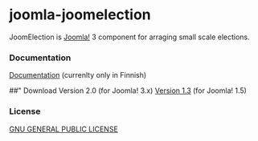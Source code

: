 joomla-joomelection
===================

JoomElection is [Joomla!](http://www.joomla.org/) 3 component for arraging small scale elections.

### Documentation
[Documentation](https://github.com/anttikekki/joomla-joomelection/wiki) (currenlty only in Finnish)

##" Download
Version 2.0 (for Joomla! 3.x)
[Version 1.3](https://github.com/anttikekki/joomla-joomelection/releases/tag/1.3) (for Joomla! 1.5)

### License
[GNU GENERAL PUBLIC LICENSE](http://www.gnu.org/copyleft/gpl.html)
